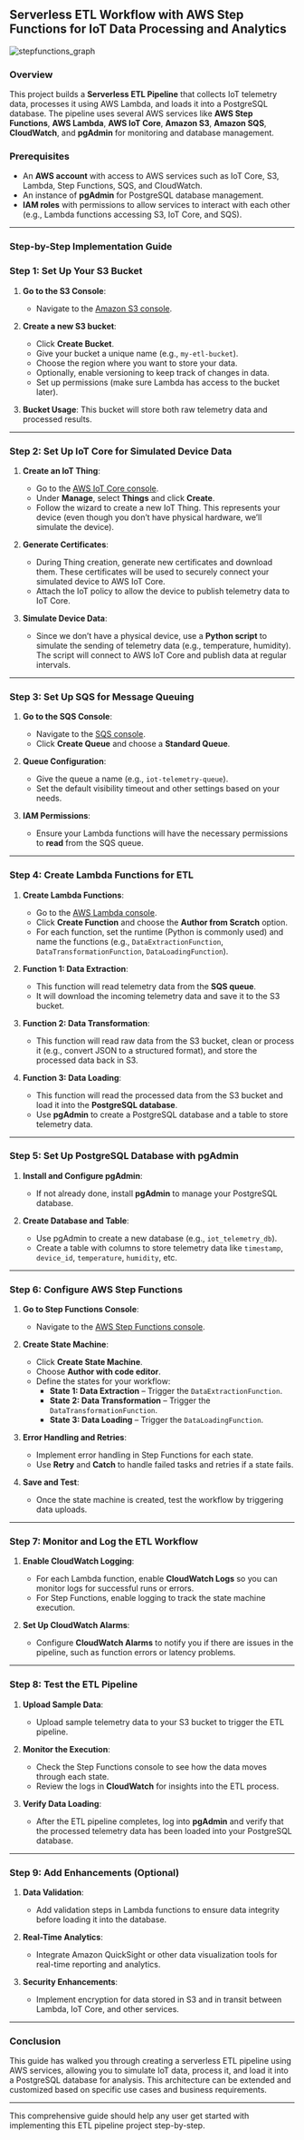 ## Serverless ETL Workflow with AWS Step Functions for IoT Data Processing and Analytics

![stepfunctions_graph](https://github.com/user-attachments/assets/5a9f0ae5-779b-483a-b612-55d7490f4fd7)


### Overview
This project builds a **Serverless ETL Pipeline** that collects IoT telemetry data, processes it using AWS Lambda, and loads it into a PostgreSQL database. The pipeline uses several AWS services like **AWS Step Functions**, **AWS Lambda**, **AWS IoT Core**, **Amazon S3**, **Amazon SQS**, **CloudWatch**, and **pgAdmin** for monitoring and database management.

### Prerequisites
- An **AWS account** with access to AWS services such as IoT Core, S3, Lambda, Step Functions, SQS, and CloudWatch.
- An instance of **pgAdmin** for PostgreSQL database management.
- **IAM roles** with permissions to allow services to interact with each other (e.g., Lambda functions accessing S3, IoT Core, and SQS).

---

### Step-by-Step Implementation Guide

### Step 1: Set Up Your S3 Bucket

1. **Go to the S3 Console**:
   - Navigate to the [Amazon S3 console](https://s3.console.aws.amazon.com/s3).
   
2. **Create a new S3 bucket**:
   - Click **Create Bucket**.
   - Give your bucket a unique name (e.g., `my-etl-bucket`).
   - Choose the region where you want to store your data.
   - Optionally, enable versioning to keep track of changes in data.
   - Set up permissions (make sure Lambda has access to the bucket later).
   
3. **Bucket Usage**: This bucket will store both raw telemetry data and processed results.

---

### Step 2: Set Up IoT Core for Simulated Device Data

1. **Create an IoT Thing**:
   - Go to the [AWS IoT Core console](https://console.aws.amazon.com/iot).
   - Under **Manage**, select **Things** and click **Create**.
   - Follow the wizard to create a new IoT Thing. This represents your device (even though you don’t have physical hardware, we’ll simulate the device).

2. **Generate Certificates**:
   - During Thing creation, generate new certificates and download them. These certificates will be used to securely connect your simulated device to AWS IoT Core.
   - Attach the IoT policy to allow the device to publish telemetry data to IoT Core.
   
3. **Simulate Device Data**:
   - Since we don’t have a physical device, use a **Python script** to simulate the sending of telemetry data (e.g., temperature, humidity). The script will connect to AWS IoT Core and publish data at regular intervals.

---

### Step 3: Set Up SQS for Message Queuing

1. **Go to the SQS Console**:
   - Navigate to the [SQS console](https://console.aws.amazon.com/sqs).
   - Click **Create Queue** and choose a **Standard Queue**.
   
2. **Queue Configuration**:
   - Give the queue a name (e.g., `iot-telemetry-queue`).
   - Set the default visibility timeout and other settings based on your needs.
   
3. **IAM Permissions**:
   - Ensure your Lambda functions will have the necessary permissions to **read** from the SQS queue.

---

### Step 4: Create Lambda Functions for ETL

1. **Create Lambda Functions**:
   - Go to the [AWS Lambda console](https://console.aws.amazon.com/lambda).
   - Click **Create Function** and choose the **Author from Scratch** option.
   - For each function, set the runtime (Python is commonly used) and name the functions (e.g., `DataExtractionFunction`, `DataTransformationFunction`, `DataLoadingFunction`).

2. **Function 1: Data Extraction**:
   - This function will read telemetry data from the **SQS queue**.
   - It will download the incoming telemetry data and save it to the S3 bucket.

3. **Function 2: Data Transformation**:
   - This function will read raw data from the S3 bucket, clean or process it (e.g., convert JSON to a structured format), and store the processed data back in S3.

4. **Function 3: Data Loading**:
   - This function will read the processed data from the S3 bucket and load it into the **PostgreSQL database**.
   - Use **pgAdmin** to create a PostgreSQL database and a table to store telemetry data.

---

### Step 5: Set Up PostgreSQL Database with pgAdmin

1. **Install and Configure pgAdmin**:
   - If not already done, install **pgAdmin** to manage your PostgreSQL database.
   
2. **Create Database and Table**:
   - Use pgAdmin to create a new database (e.g., `iot_telemetry_db`).
   - Create a table with columns to store telemetry data like `timestamp`, `device_id`, `temperature`, `humidity`, etc.

---

### Step 6: Configure AWS Step Functions

1. **Go to Step Functions Console**:
   - Navigate to the [AWS Step Functions console](https://console.aws.amazon.com/states).
   
2. **Create State Machine**:
   - Click **Create State Machine**.
   - Choose **Author with code editor**.
   - Define the states for your workflow:
     - **State 1: Data Extraction** – Trigger the `DataExtractionFunction`.
     - **State 2: Data Transformation** – Trigger the `DataTransformationFunction`.
     - **State 3: Data Loading** – Trigger the `DataLoadingFunction`.
   
3. **Error Handling and Retries**:
   - Implement error handling in Step Functions for each state.
   - Use **Retry** and **Catch** to handle failed tasks and retries if a state fails.

4. **Save and Test**:
   - Once the state machine is created, test the workflow by triggering data uploads.

---

### Step 7: Monitor and Log the ETL Workflow

1. **Enable CloudWatch Logging**:
   - For each Lambda function, enable **CloudWatch Logs** so you can monitor logs for successful runs or errors.
   - For Step Functions, enable logging to track the state machine execution.

2. **Set Up CloudWatch Alarms**:
   - Configure **CloudWatch Alarms** to notify you if there are issues in the pipeline, such as function errors or latency problems.

---

### Step 8: Test the ETL Pipeline

1. **Upload Sample Data**:
   - Upload sample telemetry data to your S3 bucket to trigger the ETL pipeline.
   
2. **Monitor the Execution**:
   - Check the Step Functions console to see how the data moves through each state.
   - Review the logs in **CloudWatch** for insights into the ETL process.

3. **Verify Data Loading**:
   - After the ETL pipeline completes, log into **pgAdmin** and verify that the processed telemetry data has been loaded into your PostgreSQL database.

---

### Step 9: Add Enhancements (Optional)

1. **Data Validation**:
   - Add validation steps in Lambda functions to ensure data integrity before loading it into the database.

2. **Real-Time Analytics**:
   - Integrate Amazon QuickSight or other data visualization tools for real-time reporting and analytics.

3. **Security Enhancements**:
   - Implement encryption for data stored in S3 and in transit between Lambda, IoT Core, and other services.

---

### Conclusion
This guide has walked you through creating a serverless ETL pipeline using AWS services, allowing you to simulate IoT data, process it, and load it into a PostgreSQL database for analysis. This architecture can be extended and customized based on specific use cases and business requirements.

--- 

This comprehensive guide should help any user get started with implementing this ETL pipeline project step-by-step.
